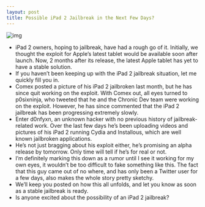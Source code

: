 ```yaml
---
layout: post
title: Possible iPad 2 Jailbreak in the Next Few Days?
---
```

![img](http://media.idownloadblog.com/wp-content/uploads/2011/04/ipad-2-jail-e1303855232872.png)
* iPad 2 owners, hoping to jailbreak, have had a rough go of it. Initially, we thought the exploit for Apple’s latest tablet would be available soon after launch. Now, 2 months after its release, the latest Apple tablet has yet to have a stable solution.
* If you haven’t been keeping up with the iPad 2 jailbreak situation, let me quickly fill you in.
* Comex posted a picture of his iPad 2 jailbroken last month, but he has since quit working on the exploit. With Comex out, all eyes turned to p0sixninja, who tweeted that he and the Chronic Dev team were working on the exploit. However, he has since commented that the iPad 2 jailbreak has been progressing extremely slowly.
* Enter d0nfyxn, an unknown hacker with no previous history of jailbreak-related work. Over the last few days he’s been uploading videos and pictures of his iPad 2 running Cydia and Installous, which are well known jailbroken applications.
* He’s not just bragging about his exploit either, he’s promising an alpha release by tomorrow. Only time will tell if he’s for real or not.
* I’m definitely marking this down as a rumor until I see it working for my own eyes, it wouldn’t be too difficult to fake something like this. The fact that this guy came out of no where, and has only been a Twitter user for a few days, also makes the whole story pretty sketchy.
* We’ll keep you posted on how this all unfolds, and let you know as soon as a stable jailbreak is ready.
* Is anyone excited about the possibility of an iPad 2 jailbreak?

